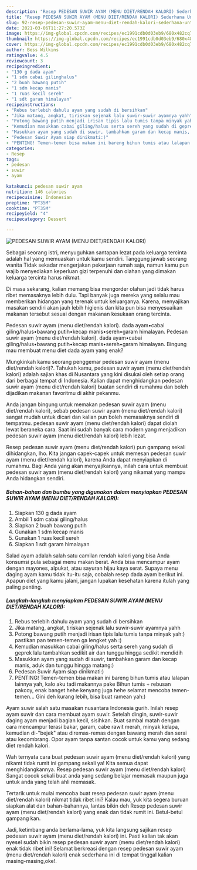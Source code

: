 ```yaml
---
description: "Resep PEDESAN SUWIR AYAM (MENU DIET/RENDAH KALORI) Sederhana Untuk Jualan"
title: "Resep PEDESAN SUWIR AYAM (MENU DIET/RENDAH KALORI) Sederhana Untuk Jualan"
slug: 92-resep-pedesan-suwir-ayam-menu-diet-rendah-kalori-sederhana-untuk-jualan
date: 2021-03-06T11:27:20.573Z
image: https://img-global.cpcdn.com/recipes/ec1991cdb0d03eb9/680x482cq70/pedesan-suwir-ayam-menu-dietrendah-kalori-foto-resep-utama.jpg
thumbnail: https://img-global.cpcdn.com/recipes/ec1991cdb0d03eb9/680x482cq70/pedesan-suwir-ayam-menu-dietrendah-kalori-foto-resep-utama.jpg
cover: https://img-global.cpcdn.com/recipes/ec1991cdb0d03eb9/680x482cq70/pedesan-suwir-ayam-menu-dietrendah-kalori-foto-resep-utama.jpg
author: Bess Wilkins
ratingvalue: 4.5
reviewcount: 3
recipeingredient:
- "130 g dada ayam"
- "1 sdm cabai gilinghalus"
- "2 buah bawang putih"
- "1 sdm kecap manis"
- "1 ruas kecil sereh"
- "1 sdt garam himalayan"
recipeinstructions:
- "Rebus terlebih dahulu ayam yang sudah di bersihkan"
- "Jika matang, angkat, tiriskan sejenak lalu suwir-suwir ayamnya yahh"
- "Potong bawang putih menjadi irisan tipis lalu tumis tanpa minyak yah:) pastikan pan temen-temen ga lengket yah :)"
- "Kemudian masukkan cabai giling/halus serta sereh yang sudah di geprek lalu tambahkan sedikit air dan tunggu hingga sedikit mendidih"
- "Masukkan ayam yang sudah di suwir, tambahkan garam dan kecap manis, aduk dan tunggu hingga matang:)"
- "Pedesan Suwir Ayam siap dinikmati:)"
- "PENTING! Temen-temen bisa makan ini bareng bihun tumis atau lalapan lainnya yah, kalo aku tadi makannya pake Bihun tumis + rebusan pakcoy, enak banget hehe kenyang juga hehe selamat mencoba temen-temen... Gini deh kurang lebih, bisa buat ramean yah:)"
categories:
- Resep
tags:
- pedesan
- suwir
- ayam

katakunci: pedesan suwir ayam 
nutrition: 146 calories
recipecuisine: Indonesian
preptime: "PT35M"
cooktime: "PT35M"
recipeyield: "4"
recipecategory: Dessert

---
```



![PEDESAN SUWIR AYAM (MENU DIET/RENDAH KALORI)](https://img-global.cpcdn.com/recipes/ec1991cdb0d03eb9/680x482cq70/pedesan-suwir-ayam-menu-dietrendah-kalori-foto-resep-utama.jpg)

Sebagai seorang istri, menyuguhkan santapan lezat pada keluarga tercinta adalah hal yang memuaskan untuk kamu sendiri. Tanggung jawab seorang  wanita Tidak sekadar mengerjakan pekerjaan rumah saja, namun kamu pun wajib menyediakan keperluan gizi terpenuhi dan olahan yang dimakan keluarga tercinta harus nikmat.

Di masa  sekarang, kalian memang bisa mengorder olahan jadi tidak harus ribet memasaknya lebih dulu. Tapi banyak juga mereka yang selalu mau memberikan hidangan yang terenak untuk keluarganya. Karena, menyajikan masakan sendiri akan jauh lebih higienis dan kita pun bisa menyesuaikan makanan tersebut sesuai dengan makanan kesukaan orang tercinta. 

Pedesan suwir ayam (menu diet/rendah kalori). dada ayam•cabai giling/halus•bawang putih•kecap manis•sereh•garam himalayan. Pedesan suwir ayam (menu diet/rendah kalori). dada ayam•cabai giling/halus•bawang putih•kecap manis•sereh•garam himalayan. Bingung mau membuat menu diet dada ayam yang enak?

Mungkinkah kamu seorang penggemar pedesan suwir ayam (menu diet/rendah kalori)?. Tahukah kamu, pedesan suwir ayam (menu diet/rendah kalori) adalah sajian khas di Nusantara yang kini disukai oleh setiap orang dari berbagai tempat di Indonesia. Kalian dapat menghidangkan pedesan suwir ayam (menu diet/rendah kalori) buatan sendiri di rumahmu dan boleh dijadikan makanan favoritmu di akhir pekanmu.

Anda jangan bingung untuk memakan pedesan suwir ayam (menu diet/rendah kalori), sebab pedesan suwir ayam (menu diet/rendah kalori) sangat mudah untuk dicari dan kalian pun boleh memasaknya sendiri di tempatmu. pedesan suwir ayam (menu diet/rendah kalori) dapat diolah lewat beraneka cara. Saat ini sudah banyak cara modern yang menjadikan pedesan suwir ayam (menu diet/rendah kalori) lebih lezat.

Resep pedesan suwir ayam (menu diet/rendah kalori) pun gampang sekali dihidangkan, lho. Kita jangan capek-capek untuk memesan pedesan suwir ayam (menu diet/rendah kalori), karena Anda dapat menyiapkan di rumahmu. Bagi Anda yang akan menyajikannya, inilah cara untuk membuat pedesan suwir ayam (menu diet/rendah kalori) yang nikamat yang mampu Anda hidangkan sendiri.

<!--inarticleads1-->

##### Bahan-bahan dan bumbu yang digunakan dalam menyiapkan PEDESAN SUWIR AYAM (MENU DIET/RENDAH KALORI):

1. Siapkan 130 g dada ayam
1. Ambil 1 sdm cabai giling/halus
1. Siapkan 2 buah bawang putih
1. Gunakan 1 sdm kecap manis
1. Gunakan 1 ruas kecil sereh
1. Siapkan 1 sdt garam himalayan


Salad ayam adalah salah satu camilan rendah kalori yang bisa Anda konsumsi pula sebagai menu makan berat. Anda bisa mencampur ayam dengan mayones, alpukat, atau sayuran hijau kaya serat. Supaya menu daging ayam kamu tidak itu-itu saja, cobalah resep dada ayam berikut ini. Apapun diet yang kamu jalani, jangan lupakan kesehatan karena itulah yang paling penting. 

<!--inarticleads2-->

##### Langkah-langkah menyiapkan PEDESAN SUWIR AYAM (MENU DIET/RENDAH KALORI):

1. Rebus terlebih dahulu ayam yang sudah di bersihkan
1. Jika matang, angkat, tiriskan sejenak lalu suwir-suwir ayamnya yahh
1. Potong bawang putih menjadi irisan tipis lalu tumis tanpa minyak yah:) pastikan pan temen-temen ga lengket yah :)
1. Kemudian masukkan cabai giling/halus serta sereh yang sudah di geprek lalu tambahkan sedikit air dan tunggu hingga sedikit mendidih
1. Masukkan ayam yang sudah di suwir, tambahkan garam dan kecap manis, aduk dan tunggu hingga matang:)
1. Pedesan Suwir Ayam siap dinikmati:)
1. PENTING! Temen-temen bisa makan ini bareng bihun tumis atau lalapan lainnya yah, kalo aku tadi makannya pake Bihun tumis + rebusan pakcoy, enak banget hehe kenyang juga hehe selamat mencoba temen-temen... Gini deh kurang lebih, bisa buat ramean yah:)


Ayam suwir salah satu masakan nusantara Indonesia gurih. Inilah resep ayam suwir dan cara membuat ayam suwir. Setelah dingin, suwir-suwir daging ayam menjadi bagian kecil, sisihkan. Buat sambal matah dengan cara mencampur terasi bakar, garam, cabe rawit merah, minyak kelapa, kemudian di-&#34;bejek&#34; atau diremas-remas dengan bawang merah dan serai atau kecombrang. Opor ayam tanpa santan cocok untuk kamu yang sedang diet rendah kalori. 

Wah ternyata cara buat pedesan suwir ayam (menu diet/rendah kalori) yang nikamt tidak rumit ini gampang sekali ya! Kita semua dapat menghidangkannya. Resep pedesan suwir ayam (menu diet/rendah kalori) Sangat cocok sekali buat anda yang sedang belajar memasak maupun juga untuk anda yang telah ahli memasak.

Tertarik untuk mulai mencoba buat resep pedesan suwir ayam (menu diet/rendah kalori) nikmat tidak ribet ini? Kalau mau, yuk kita segera buruan siapkan alat dan bahan-bahannya, lantas bikin deh Resep pedesan suwir ayam (menu diet/rendah kalori) yang enak dan tidak rumit ini. Betul-betul gampang kan. 

Jadi, ketimbang anda berlama-lama, yuk kita langsung sajikan resep pedesan suwir ayam (menu diet/rendah kalori) ini. Pasti kalian tak akan nyesel sudah bikin resep pedesan suwir ayam (menu diet/rendah kalori) enak tidak ribet ini! Selamat berkreasi dengan resep pedesan suwir ayam (menu diet/rendah kalori) enak sederhana ini di tempat tinggal kalian masing-masing,oke!.


